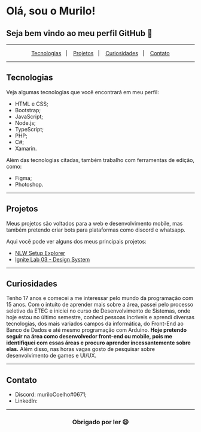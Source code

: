 # Olá, sou o Murilo!
## Seja bem vindo ao meu perfil GitHub 👋

---

<p align="center">
  <a href="#-tecnologias">Tecnologias</a>&nbsp;&nbsp;&nbsp;|&nbsp;&nbsp;&nbsp;
  <a href="#-projetos">Projetos</a>&nbsp;&nbsp;&nbsp;|&nbsp;&nbsp;&nbsp;
  <a href="#-curiosidades">Curiosidades</a>&nbsp;&nbsp;&nbsp;|&nbsp;&nbsp;&nbsp;
  <a href="#-contato">Contato</a>
</p>

---

## Tecnologias

Veja algumas tecnologias que você encontrará em meu perfil:

- HTML e CSS;
- Bootstrap;
- JavaScript;
- Node.js;
- TypeScript;
- PHP;
- C#;
- Xamarin.

Além das tecnologias citadas, também trabalho com ferramentas de edição, como:

- Figma;
- Photoshop.

---

## Projetos

Meus projetos são voltados para a web e desenvolvimento mobile, mas também pretendo criar bots para plataformas como discord e whatsapp.

Aqui você pode ver alguns dos meus principais projetos:

- [NLW Setup Explorer](https://github.com/coelho0123/NLWSetup-explorer)
- [Ignite Lab 03 - Design System](https://github.com/coelho0123/ignite-lab-design-system)

---

## Curiosidades

Tenho 17 anos e comecei a me interessar pelo mundo da programação com 15 anos. Com o intuito de aprender mais sobre a área, passei pelo processo seletivo da ETEC e iniciei no curso de Desenvolvimento de Sistemas, onde hoje estou no último semestre, conheci pessoas íncriveis e aprendi diversas tecnologias, dos mais variados campos da informática, do Front-End ao Banco de Dados e até mesmo programação com Arduíno.
**Hoje pretendo seguir na área como desenvolvedor front-end ou mobile, pois me identifiquei com essas áreas e procuro aprender incessantemente sobre elas.**
Além disso, nas horas vagas gosto de pesquisar sobre desenvolvimento de games e UI/UX.

---

## Contato

- Discord: muriloCoelho#0671;
- LinkedIn: 

---

<h3 align="center">Obrigado por ler 😄</h3>
